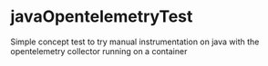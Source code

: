 # javaOpentelemetryTest

Simple concept test to try manual instrumentation on java with the opentelemetry collector running on a container
